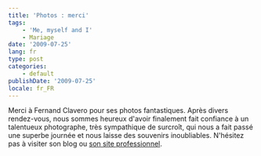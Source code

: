 ```yaml
---
title: 'Photos : merci'
tags:
    - 'Me, myself and I'
    - Mariage
date: '2009-07-25'
lang: fr
type: post
categories:
    - default
publishDate: '2009-07-25'
locale: fr_FR
---
```


Merci à Fernand Clavero pour ses photos fantastiques. Après divers rendez-vous, nous sommes heureux d'avoir finalement fait confiance à un talentueux photographe, très sympathique de surcroît, qui nous a fait passé une superbe journée et nous laisse des souvenirs inoubliables. N'hésitez pas à visiter son blog ou [son site professionnel](http://www.fernandclavero-photographe.fr/).